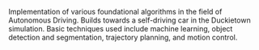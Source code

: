 Implementation of various foundational algorithms in the field of Autonomous Driving. Builds towards a self-driving car in the Duckietown simulation. Basic techniques used include machine learning, object detection and segmentation, trajectory planning, and motion control.
